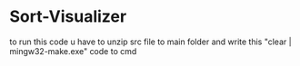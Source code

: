 # Sort-Visualizer

to run this code u have to unzip src file to main folder and write this "clear | mingw32-make.exe" code to cmd
